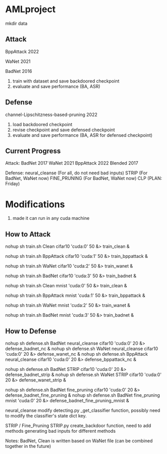 # AMLproject


mkdir data



## Attack
BppAttack 2022

WaNet 2021

BadNet 2016

1. train with dataset and save backdoored checkpoint
2. evaluate and save performance (BA, ASR)

## Defense
channel-Lipschitzness-based-pruning 2022

1. load backdoored checkpoint
2. revise checkpoint and save defensed checkpoint
3. evaluate and save performance (BA, ASR for defensed checkpoint)


## Current Progress
Attack:
BadNet 2017
WaNet 2021
BppAttack 2022
Blended 2017

Defense:
neural_cleanse (For all, do not need bad inputs)
STRIP (For BadNet, WaNet now)
FINE_PRUNING (For BadNet, WaNet now)
CLP (PLAN: Friday)



# Modifications
1. made it can run in any cuda machine


## How to Attack
nohup sh train.sh Clean cifar10 'cuda:0' 50 &> train_clean &

nohup sh train.sh BppAttack cifar10 'cuda:1' 50 &> train_bppattack &

nohup sh train.sh WaNet cifar10 'cuda:2' 50 &> train_wanet &

nohup sh train.sh BadNet cifar10  'cuda:3' 50 &> train_badnet &

nohup sh train.sh Clean mnist 'cuda:0' 50 &> train_clean &

nohup sh train.sh BppAttack mnist 'cuda:1' 50 &> train_bppattack &

nohup sh train.sh WaNet mnist 'cuda:2' 50 &> train_wanet &

nohup sh train.sh BadNet mnist  'cuda:3' 50 &> train_badnet &


## How to Defense

nohup sh defense.sh BadNet neural_cleanse cifar10 'cuda:0' 20 &> defense_badnet_nc &
nohup sh defense.sh WaNet neural_cleanse cifar10 'cuda:0' 20 &> defense_wanet_nc &
nohup sh defense.sh BppAttack neural_cleanse cifar10 'cuda:0' 20 &> defense_bppattack_nc &

nohup sh defense.sh BadNet STRIP cifar10 'cuda:0' 20 &> defense_badnet_strip &
nohup sh defense.sh WaNet STRIP cifar10 'cuda:0' 20 &> defense_wanet_strip &

nohup sh defense.sh BadNet fine_pruning cifar10 'cuda:0' 20 &> defense_badnet_fine_pruning &
nohup sh defense.sh BadNet fine_pruning mnist 'cuda:0' 20 &> defense_badnet_fine_pruning_mnist &






neural_cleanse
modify detecting.py _get_classifier function, possibly need to modify the classifier's state dict key.

STRIP / Fine_Pruning
STRIP.py create_backdoor function, need to add methods generating bad inputs for different methods














Notes: BadNet, Clean is written based on WaNet file (can be combined together in the future)
